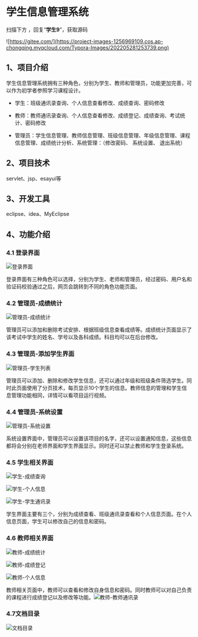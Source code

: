 # 学生信息管理系统

扫描下方 ，回复“**学生9**”，获取源码

![https://gitee.com/](https://project-images-1256969109.cos.ap-chongqing.myqcloud.com/Typora-Images/202205281253739.png)

## 1、项目介绍

学生信息管理系统拥有三种角色，分别为学生、教师和管理员，功能更加完善，可以作为初学者参照学习课程设计。

- 学生：班级通讯录查询、个人信息查看修改、成绩查询、密码修改

- 教师：教师通讯录查询、个人信息查看修改、成绩登记、成绩查询、考试统计、密码修改

- 管理员：学生信息管理、教师信息管理、班级信息管理、年级信息管理、课程信息管理、成绩统计分析、系统管理：（修改密码、 系统设置、 退出系统）


## 2、项目技术

servlet、jsp、esayui等

## 3、开发工具

eclipse、idea、MyEclipse

## 4、功能介绍

### 4.1 登录界面

![登录界面](https://project-images-1256969109.cos.ap-chongqing.myqcloud.com/Typora-Images/20220515111216.png)

登录界面有三种角色可以选择，分别为学生、老师和管理员，经过密码、用户名和验证码校验通过之后，网页会跳转到不同的角色功能页面。

### 4.2 管理员-成绩统计

![管理员-成绩统计](https://project-images-1256969109.cos.ap-chongqing.myqcloud.com/Typora-Images/20220515111501.jpg)

管理员可以添加和删除考试安排、根据班级信息查看成绩等。成绩统计页面显示了 该考试中学生的姓名、学号以及各科成绩。科目均可以在后台修改。

### 4.3 管理员-添加学生界面

![管理员-学生列表](https://project-images-1256969109.cos.ap-chongqing.myqcloud.com/Typora-Images/20220515111518.jpg)

管理员可以添加、删除和修改学生信息，还可以通过年级和班级条件筛选学生。同时此页面使用了分页技术，每页显示10个学生的信息。教师信息的管理和学生信息管理功能相同，详情可以看项目运行视频。

### 4.4 管理员-系统设置

![管理员-系统设置](https://project-images-1256969109.cos.ap-chongqing.myqcloud.com/Typora-Images/20220515111523.jpg)

系统设置界面中，管理员可以设置该项目的名字，还可以设置通知信息，这些信息都将会分别在老师界面和学生界面显示。同时还可以禁止教师和学生登录系统。

### 4.5 学生相关界面

![学生-成绩查询](https://project-images-1256969109.cos.ap-chongqing.myqcloud.com/Typora-Images/20220515111531.jpg)

![学生-个人信息](https://project-images-1256969109.cos.ap-chongqing.myqcloud.com/Typora-Images/20220515111537.jpg)

![学生-学生通讯录](https://project-images-1256969109.cos.ap-chongqing.myqcloud.com/Typora-Images/20220515111542.jpg)

学生界面主要有三个，分别为成绩查看、班级通讯录查看和个人信息页面。在个人信息页面，学生可以修改自己的信息和密码。

### 4.6 教师相关界面

![教师-成绩统计](https://project-images-1256969109.cos.ap-chongqing.myqcloud.com/Typora-Images/20220515111550.jpg)

![教师-成绩登记](https://project-images-1256969109.cos.ap-chongqing.myqcloud.com/Typora-Images/20220515111553.jpg)

![教师-个人信息](https://project-images-1256969109.cos.ap-chongqing.myqcloud.com/Typora-Images/20220515111556.jpg)

教师相关页面中，教师可以查看和修改自身信息和密码。同时教师可以对自己负责的课程进行成绩登记以及修改等功能。![教师-教师通讯录](https://project-images-1256969109.cos.ap-chongqing.myqcloud.com/Typora-Images/20220515111559.jpg)

### 4.7文档目录

![文档目录](https://project-images-1256969109.cos.ap-chongqing.myqcloud.com/Typora-Images/202208152135557.jpg)





